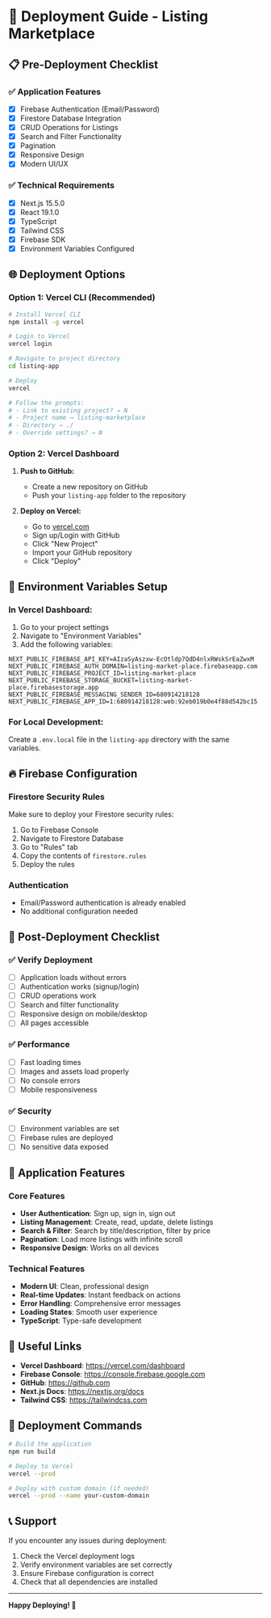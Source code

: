 # 🚀 Deployment Guide - Listing Marketplace

## 📋 Pre-Deployment Checklist

### ✅ Application Features
- [x] Firebase Authentication (Email/Password)
- [x] Firestore Database Integration
- [x] CRUD Operations for Listings
- [x] Search and Filter Functionality
- [x] Pagination
- [x] Responsive Design
- [x] Modern UI/UX

### ✅ Technical Requirements
- [x] Next.js 15.5.0
- [x] React 19.1.0
- [x] TypeScript
- [x] Tailwind CSS
- [x] Firebase SDK
- [x] Environment Variables Configured

## 🌐 Deployment Options

### Option 1: Vercel CLI (Recommended)

```bash
# Install Vercel CLI
npm install -g vercel

# Login to Vercel
vercel login

# Navigate to project directory
cd listing-app

# Deploy
vercel

# Follow the prompts:
# - Link to existing project? → N
# - Project name → listing-marketplace
# - Directory → ./
# - Override settings? → N
```

### Option 2: Vercel Dashboard

1. **Push to GitHub:**
   - Create a new repository on GitHub
   - Push your `listing-app` folder to the repository

2. **Deploy on Vercel:**
   - Go to [vercel.com](https://vercel.com)
   - Sign up/Login with GitHub
   - Click "New Project"
   - Import your GitHub repository
   - Click "Deploy"

## 🔧 Environment Variables Setup

### In Vercel Dashboard:
1. Go to your project settings
2. Navigate to "Environment Variables"
3. Add the following variables:

```
NEXT_PUBLIC_FIREBASE_API_KEY=AIzaSyAszxw-EcOtldp7QdD4nlxRWskSrEaZwxM
NEXT_PUBLIC_FIREBASE_AUTH_DOMAIN=listing-market-place.firebaseapp.com
NEXT_PUBLIC_FIREBASE_PROJECT_ID=listing-market-place
NEXT_PUBLIC_FIREBASE_STORAGE_BUCKET=listing-market-place.firebasestorage.app
NEXT_PUBLIC_FIREBASE_MESSAGING_SENDER_ID=680914218128
NEXT_PUBLIC_FIREBASE_APP_ID=1:680914218128:web:92eb019b0e4f88d542bc15
```

### For Local Development:
Create a `.env.local` file in the `listing-app` directory with the same variables.

## 🔥 Firebase Configuration

### Firestore Security Rules
Make sure to deploy your Firestore security rules:

1. Go to Firebase Console
2. Navigate to Firestore Database
3. Go to "Rules" tab
4. Copy the contents of `firestore.rules`
5. Deploy the rules

### Authentication
- Email/Password authentication is already enabled
- No additional configuration needed

## 📱 Post-Deployment Checklist

### ✅ Verify Deployment
- [ ] Application loads without errors
- [ ] Authentication works (signup/login)
- [ ] CRUD operations work
- [ ] Search and filter functionality
- [ ] Responsive design on mobile/desktop
- [ ] All pages accessible

### ✅ Performance
- [ ] Fast loading times
- [ ] Images and assets load properly
- [ ] No console errors
- [ ] Mobile responsiveness

### ✅ Security
- [ ] Environment variables are set
- [ ] Firebase rules are deployed
- [ ] No sensitive data exposed

## 🎯 Application Features

### Core Features
- **User Authentication**: Sign up, sign in, sign out
- **Listing Management**: Create, read, update, delete listings
- **Search & Filter**: Search by title/description, filter by price
- **Pagination**: Load more listings with infinite scroll
- **Responsive Design**: Works on all devices

### Technical Features
- **Modern UI**: Clean, professional design
- **Real-time Updates**: Instant feedback on actions
- **Error Handling**: Comprehensive error messages
- **Loading States**: Smooth user experience
- **TypeScript**: Type-safe development

## 🔗 Useful Links

- **Vercel Dashboard**: https://vercel.com/dashboard
- **Firebase Console**: https://console.firebase.google.com
- **GitHub**: https://github.com
- **Next.js Docs**: https://nextjs.org/docs
- **Tailwind CSS**: https://tailwindcss.com

## 🚀 Deployment Commands

```bash
# Build the application
npm run build

# Deploy to Vercel
vercel --prod

# Deploy with custom domain (if needed)
vercel --prod --name your-custom-domain
```

## 📞 Support

If you encounter any issues during deployment:
1. Check the Vercel deployment logs
2. Verify environment variables are set correctly
3. Ensure Firebase configuration is correct
4. Check that all dependencies are installed

---

**Happy Deploying! 🎉**
